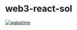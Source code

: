 # web3-react-sol

[![wakatime](https://wakatime.com/badge/user/f7f544be-c0dc-4316-96d1-420af5f25877/project/9f019b55-ccab-4505-a903-e1cea5560aa3.svg)](https://wakatime.com/badge/user/f7f544be-c0dc-4316-96d1-420af5f25877/project/9f019b55-ccab-4505-a903-e1cea5560aa3)

